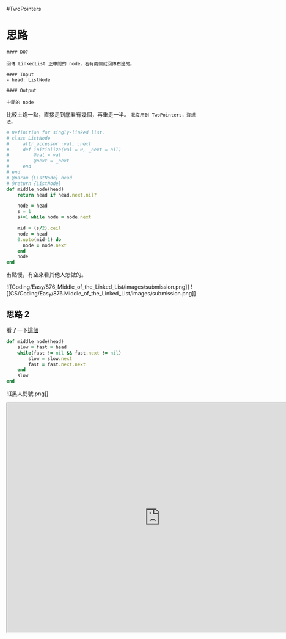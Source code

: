 #TwoPointers

# 思路

```ad-note
#### DO?

回傳 LinkedList 正中間的 node，若有兩個就回傳右邊的。

#### Input
- head: ListNode

#### Output

中間的 node
```

比較土炮一點，直接走到底看有幾個，再重走一半。
`我沒用到 TwoPointers，沒想法。`

```ruby
# Definition for singly-linked list.
# class ListNode
#     attr_accessor :val, :next
#     def initialize(val = 0, _next = nil)
#         @val = val
#         @next = _next
#     end
# end
# @param {ListNode} head
# @return {ListNode}
def middle_node(head)
    return head if head.next.nil?

    node = head
    s = 1
    s+=1 while node = node.next

    mid = (s/2).ceil
    node = head
    0.upto(mid-1) do
      node = node.next
    end
    node
end
```

有點慢，有空來看其他人怎做的。

![[Coding/Easy/876_Middle_of_the_Linked_List/images/submission.png]]
![[CS/Coding/Easy/876.Middle_of_the_Linked_List/images/submission.png]]
## 思路 2

看了一下[這個](https://leetcode.com/problems/middle-of-the-linked-list/discuss/348749/Simple-Ruby-solution)

```ruby
def middle_node(head)
    slow = fast = head
    while(fast != nil && fast.next != nil)
        slow = slow.next
        fast = fast.next.next
    end
    slow
end
```

![[黑人問號.png]]

<iframe src="https://iq.opengenus.org/fast-and-slow-pointer-technique/" width=800 height=600/>
## Floyd’s Cycle Detection Algorithm
又稱為 `tortoise and hare algorithm`。

使用 slow, fast 兩個 pointer 來決定「有向」資料結構的一些特性，例如：

- 檢查 graph、linked list 中是否含有循環
- 找到 linked list 正中間的點（更有效率）

## 問題 1: Middle of the linked list

也剛好是本題。我上面的解法就是 brute force，因為我先 run N 一遍去找總共多少個 node ，再從頭走 N/2 去找中間點。

```plaintext
(1) -> (2) -> (3) -> (4) -> (5) -> (6) -> (7)
SF
(1) -> (2) -> (3) -> (4) -> (5) -> (6) -> (7)
        S      F
(1) -> (2) -> (3) -> (4) -> (5) -> (6) -> (7)
               S             F
(1) -> (2) -> (3) -> (4) -> (5) -> (6) -> (7)
                      S                    F reached end

S is at the middle point
```

稍微簡化了一下就變成：

```ruby
def middle_node(head)
    slow = fast = head
    while fast.next&.next
        slow = slow.next
        fast = fast.next.next
    end
    slow
end
```

## 問題 2: Detect Cycle in Linked List

只要 F 可以繼續往下走 2 步，就一直走直到 `S==F` ，此時就是 cycle。

```plaintext
SF
(1) -> (2) -> (3) -> (4) -> (5) -> (6)
               ↑____________________⌟
        S      F
(1) -> (2) -> (3) -> (4) -> (5) -> (6)
               ↑____________________⌟
               S             F
(1) -> (2) -> (3) -> (4) -> (5) -> (6)
               ↑____________________⌟
               F      S
(1) -> (2) -> (3) -> (4) -> (5) -> (6)
               ↑____________________⌟
                            SF
(1) -> (2) -> (3) -> (4) -> (5) -> (6)
               ↑____________________⌟
```
